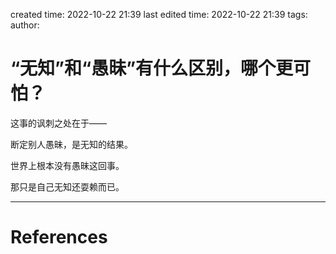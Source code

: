created time: 2022-10-22 21:39
last edited time: 2022-10-22 21:39 
tags: 
author: 

# “无知”和“愚昧”有什么区别，哪个更可怕？

这事的讽刺之处在于——

断定别人愚昧，是无知的结果。



世界上根本没有愚昧这回事。

那只是自己无知还耍赖而已。

---
# References

